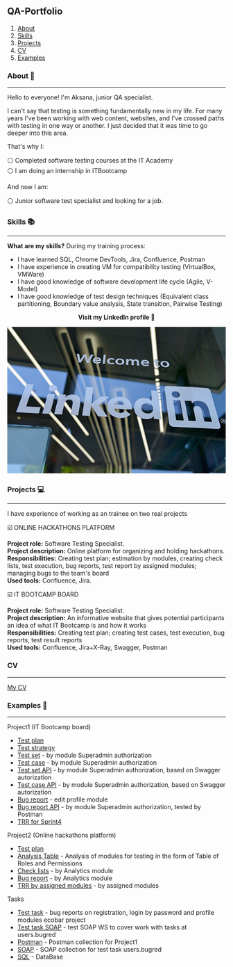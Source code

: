 ## QA-Portfolio
1. [About](#about)
2. [Skills](#skills)
3. [Projects](#projects)
4. [CV](#cv)
5. [Examples](#examples)
   
### About 🔎
***
Hello to everyone! I'm Aksana, junior QA specialist.

I can't say that testing is something fundamentally new in my life. For many years I've been working with web content, websites, and I've crossed paths with testing in one way or another. I just decided that it was time to go deeper into this area.

That's why I: 

⚪ Completed software testing courses at the IT Academy \
⚪ I am doing an internship in ITBootcamp

And now I am: 

⚪ Junior software test specialist and looking for a job.

### Skills 📚
***
**What are my skills?** During my training process:

- I have learned SQL, Chrome DevTools, Jira, Confluence, Postman
- I have experience in creating VM for compatibility testing (VirtualBox, VMWare)
- I have good knowledge of software development life cycle (Agile, V-Model)
- I have good knowledge of test design techniques (Equivalent class partitioning, Boundary value analysis, State transition, Pairwise Testing)


**<p align="center">Visit my LinkedIn profile 🔗 </p>** 

<p align="center">
<a href="https://www.linkedin.com/in/aksana-kolesen-992807271" target="_blank">
<img width="600px" src="https://github.com/Oxim-a/QA-Portfolio/blob/main/Image.jpg">
</a>
</p>

### Projects 💻
***
I have experience of working as an trainee on two real projects

☑️ ONLINE HACKATHONS PLATFORM 

**Project role:** Software Testing Specialist. \
**Project description:** Online platform for organizing and holding hackathons.  \
**Responsibilities:** Creating test plan; estimation by modules, creating check lists, test execution, bug reports, test report by assigned modules; managing bugs to the team's board \
**Used tools:** Confluence, Jira. 

☑️ IT BOOTCAMP BOARD 

**Project role:** Software Testing Specialist. \
**Project description:** An informative website that gives potential participants an idea of what IT Bootcamp is and how it works \
**Responsibilities:** Creating test plan; creating test cases, test execution, bug reports, test result reports \
**Used tools:** Confluence, Jira+X-Ray, Swagger, Postman

### CV
***
[My CV](https://drive.google.com/file/d/1jB9zOMuAwyr17yOuXsPb6dZcymtzEW5-/view?usp=drive_link)

### Examples 📰
***
Project1 (IT Bootcamp board)
- [Test plan](https://drive.google.com/file/d/14wHycmQVW0dkUUvZ7p1AwWidN4FUVaMw/view?usp=sharing)
- [Test strategy](https://drive.google.com/file/d/1HjZx3APpK95e-hp5pRCWatQp6Svjn5ku/view?usp=drive_link)
- [Test set](https://drive.google.com/file/d/1-hE2qAlJf-Zt01moknwNLLEl9l1qYW2d/view?usp=sharing) - by module Superadmin authorization
- [Test case](https://drive.google.com/file/d/19qW7bDgd8yITBeqaX2cYac-hCSbUL7kN/view?usp=drive_link) - by module Superadmin authorization
- [Test set API](https://drive.google.com/file/d/1P5FKARFhYFz4K57LlVY7B3kWGBKzxjWY/view?usp=drive_link) - by module Superadmin authorization, based on Swagger autorization
- [Test case API](https://drive.google.com/file/d/1vadF-RcXuppkDxmNu04FzqFKIdIUR55t/view?usp=drive_link) - by module Superadmin authorization, based on Swagger autorization
- [Bug report](https://drive.google.com/file/d/10lJtfHb0MehgGJ0Dp2Mlf5el7JI8kvEF/view?usp=drive_link) - edit profile module
- [Bug report API](https://drive.google.com/file/d/1jE0UX_X4ydOPujuunzzmLMoZY3EYd2K7/view?usp=drive_link) - by module Superadmin authorization, tested by Postman
- [TRR for Sprint4](https://drive.google.com/file/d/1Vow1KEFuuqpOPShNQDsYkIE5GBKTF86z/view?usp=drive_link)

Project2 (Online hackathons platform)

- [Test plan](https://drive.google.com/file/d/1ao2_wJOlQEo15NYxKuF9sw0ii27dgBuJ/view?usp=drive_link)
- [Analysis Table](https://drive.google.com/file/d/1j4NJFBhBBWbKsbtcOySlexYOp7AuL6xG/view?usp=drive_link) - Analysis of modules for testing in the form of Table of Roles and Permissions
- [Check lists](https://drive.google.com/file/d/1PO5dkmMZbtsJm50K2kC67VhHGt3T36BD/view?usp=drive_link) - by Analytics module
- [Bug report](https://drive.google.com/file/d/1byjDGchj5NE-7QlJA4FyFQMy2SkAKUwq/view?usp=drive_link) - by Analytics module
- [TRR by assigned modules](https://drive.google.com/file/d/1-7C5EEIreSkOoIbcuR8gStj1ehWXs9Mz/view?usp=drive_link) - by assigned modules

Tasks
- [Test task](https://docs.google.com/spreadsheets/d/1mH3ovOy90-pZUXX3EOcY6QUHL_2vyD3Od0lbJ7JXX-o/edit?usp=sharing) - bug reports on registration, login by password and profile modules ecobar project
- [Test task SOAP](https://docs.google.com/spreadsheets/d/15nD5YAAWkoiCeBSZIrubA4bGhe34jaRe/edit?usp=sharing&ouid=104832572479807044288&rtpof=true&sd=true) - test SOAP WS to cover work with tasks at users.bugred
- [Postman](https://drive.google.com/file/d/16itUBAdBbYG7KZd9rS-DAYfQY4wDwqaJ/view?usp=drive_link) - Postman collection for Project1
- [SOAP](https://drive.google.com/file/d/1LSf5icY5qxMPybuNhz3j0AYB6l0AbMjZ/view?usp=drive_link) -  SOAP collection for test task users.bugred
- [SQL](https://docs.google.com/document/d/1vTVqlcNgB5hmpDA1zmOjHEKokaSXbdL8/edit?usp=drive_link&ouid=104832572479807044288&rtpof=true&sd=true) - DataBase





